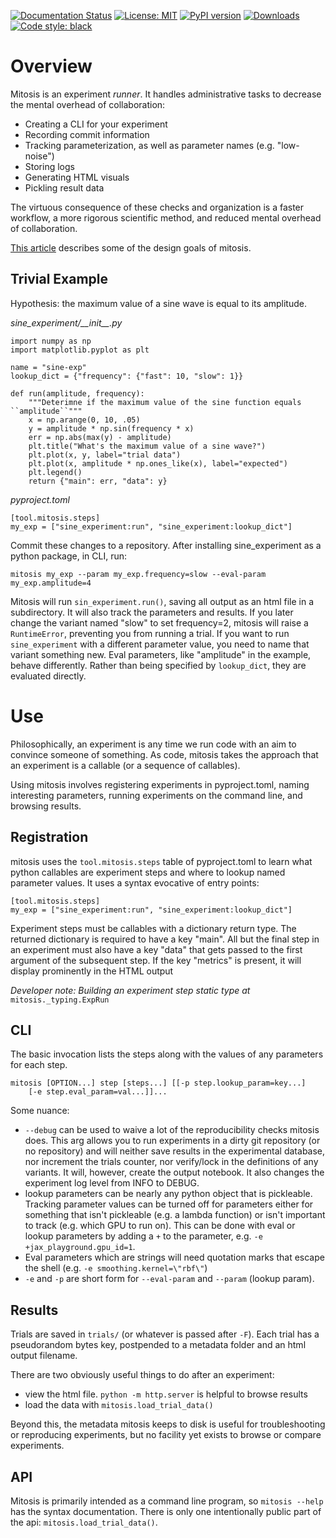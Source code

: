 [![Documentation Status](https://readthedocs.org/projects/mitosis/badge/?version=latest)](https://mitosis.readthedocs.io/en/latest/?badge=latest)
[![License: MIT](https://img.shields.io/badge/License-MIT-yellow.svg)](https://opensource.org/licenses/MIT)
[![PyPI version](https://badge.fury.io/py/mitosis.svg)](https://badge.fury.io/py/mitosis)
[![Downloads](https://pepy.tech/badge/mitosis)](https://pepy.tech/project/mitosis)
[![Code style: black](https://img.shields.io/badge/code%20style-black-000000.svg)](https://github.com/psf/black)


# Overview
Mitosis is an experiment _runner_.
It handles administrative tasks to decrease the mental overhead of collaboration:
* Creating a CLI for your experiment
* Recording commit information
* Tracking parameterization, as well as parameter names (e.g. "low-noise")
* Storing logs
* Generating HTML visuals
* Pickling result data

The virtuous consequence of these checks and organization
    is a faster workflow,
    a more rigorous scientific method,
    and reduced mental overhead of collaboration.

[This article](https://jakestevens-haas.com/experimental-thoughts-2-desiderata.html)
    describes some of the design goals of mitosis.

## Trivial Example

Hypothesis: the maximum value of a sine wave is equal to its amplitude.

*sine_experiment/\_\_init\_\_.py*


    import numpy as np
    import matplotlib.pyplot as plt

    name = "sine-exp"
    lookup_dict = {"frequency": {"fast": 10, "slow": 1}}

    def run(amplitude, frequency):
        """Deterimne if the maximum value of the sine function equals ``amplitude``"""
        x = np.arange(0, 10, .05)
        y = amplitude * np.sin(frequency * x)
        err = np.abs(max(y) - amplitude)
        plt.title("What's the maximum value of a sine wave?")
        plt.plot(x, y, label="trial data")
        plt.plot(x, amplitude * np.ones_like(x), label="expected")
        plt.legend()
        return {"main": err, "data": y}


*pyproject.toml*

    [tool.mitosis.steps]
    my_exp = ["sine_experiment:run", "sine_experiment:lookup_dict"]


Commit these changes to a repository.  After installing sine_experiment as a python package, in CLI, run:

    mitosis my_exp --param my_exp.frequency=slow --eval-param my_exp.amplitude=4

Mitosis will run `sin_experiment.run()`, saving
all output as an html file in a subdirectory.  It will also
track the parameters and results.
If you later change the variant named "slow" to set frequency=2, mitosis will
raise a `RuntimeError`, preventing you from running a trial.  If you want to run
`sine_experiment` with a different parameter value, you need to name that variant
something new.  Eval parameters, like "amplitude" in the example, behave differently.
Rather than being specified by `lookup_dict`, they are evaluated directly.


# Use

Philosophically, an experiment is any time we run code with an aim to convince someone
    of something.
As code, mitosis takes the approach that an experiment is a callable
    (or a sequence of callables).

Using mitosis involves
    registering experiments in pyproject.toml,
    naming interesting parameters,
    running experiments on the command line,
    and browsing results.

## Registration

mitosis uses the `tool.mitosis.steps` table of pyproject.toml to learn
    what python callables are experiment steps
        and where to lookup named parameter values.
It uses a syntax evocative of entry points:

    [tool.mitosis.steps]
    my_exp = ["sine_experiment:run", "sine_experiment:lookup_dict"]

Experiment steps must be callables with a dictionary return type.  The returned
dictionary is required to have a key "main".  All but the final step in an experiment
must also have a key "data" that gets passed to the first argument of the subsequent
step.  If the key "metrics" is present, it will display prominently in the HTML output

_Developer note: Building an experiment step static type at_ `mitosis._typing.ExpRun`

## CLI

The basic invocation lists the steps along with the values of any parameters for each
step.

    mitosis [OPTION...] step [steps...] [[-p step.lookup_param=key...]
        [-e step.eval_param=val...]]...

Some nuance:
* `--debug` can be used to waive a lot of the reproducibility checks mitosis does.
    This arg allows you to run experiments in a dirty git repository (or no repository)
    and will neither save results in the experimental database, nor increment the trials
    counter, nor verify/lock in the definitions of any variants.  It will, however,
    create the output notebook.  It also changes the experiment log level  from INFO
    to DEBUG.
* lookup parameters can be nearly any python object that is pickleable.  Tracking
    parameter values can be turned off for parameters either for something that isn't
    pickleable (e.g. a lambda function) or isn't important to track
    (e.g. which GPU to run on).  This can be done with eval or lookup parameters
    by adding a `+` to the parameter, e.g. `-e +jax_playground.gpu_id=1`.
* Eval parameters which are strings will need quotation marks that escape the shell
    (e.g. `-e smoothing.kernel=\"rbf\"`)
* `-e` and `-p` are short form for `--eval-param` and `--param` (lookup param).

## Results

Trials are saved in `trials/` (or whatever is passed after `-F`).  Each trial has a
pseudorandom bytes key, postpended to a metadata folder and an html output filename.

There are two obviously useful things to do after an experiment:
* view the html file.  `python -m http.server` is helpful to browse results
* load the data with `mitosis.load_trial_data()`

Beyond this, the metadata mitosis keeps to disk is useful for troubleshooting or reproducing experiments, but no facility yet exists to browse or compare experiments.

## API

Mitosis is primarily intended as a command line program, so `mitosis --help` has the syntax documentation.
There is only one intentionally public part of the api: `mitosis.load_trial_data()`.

